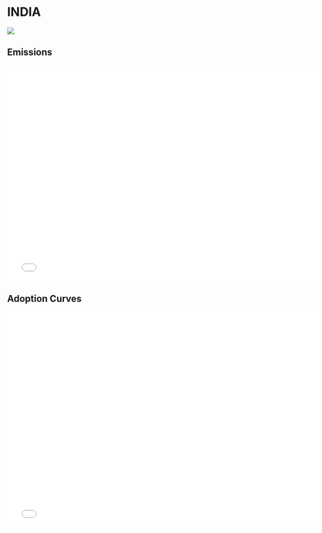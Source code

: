 



# INDIA 
  
![](../region%20maps/INDIA.png)  
  
  

## Emissions
<iframe id='igraph' scrolling='no' style='border:none' seamless='seamless' src= "mwedges-pathway-INDIA-daura.html" height='500' width='150%'></iframe>  
  

## Adoption Curves
<iframe id='igraph' scrolling='no' style='border:none' seamless='seamless' src= "scurves-INDIA-pathway-daura.html" height='500' width='150%'></iframe>  
